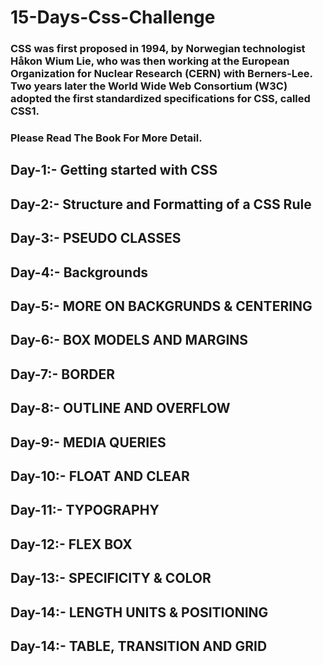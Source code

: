 # 15-Days-Css-Challenge

### CSS was first proposed in 1994, by Norwegian technologist Håkon Wium Lie, who was then working at the European Organization for Nuclear Research (CERN) with Berners-Lee. Two years later the World Wide Web Consortium (W3C) adopted the first standardized specifications for CSS, called CSS1.

### Please Read The Book For More Detail.

## Day-1:- Getting started with CSS

## Day-2:- Structure and Formatting of a CSS Rule

## Day-3:- PSEUDO CLASSES

## Day-4:- Backgrounds

## Day-5:- MORE ON BACKGRUNDS & CENTERING

## Day-6:- BOX MODELS AND MARGINS

## Day-7:- BORDER

## Day-8:- OUTLINE AND OVERFLOW

## Day-9:- MEDIA QUERIES

## Day-10:- FLOAT AND CLEAR

## Day-11:- TYPOGRAPHY

## Day-12:- FLEX BOX

## Day-13:- SPECIFICITY & COLOR

## Day-14:- LENGTH UNITS & POSITIONING

## Day-14:- TABLE, TRANSITION AND GRID
